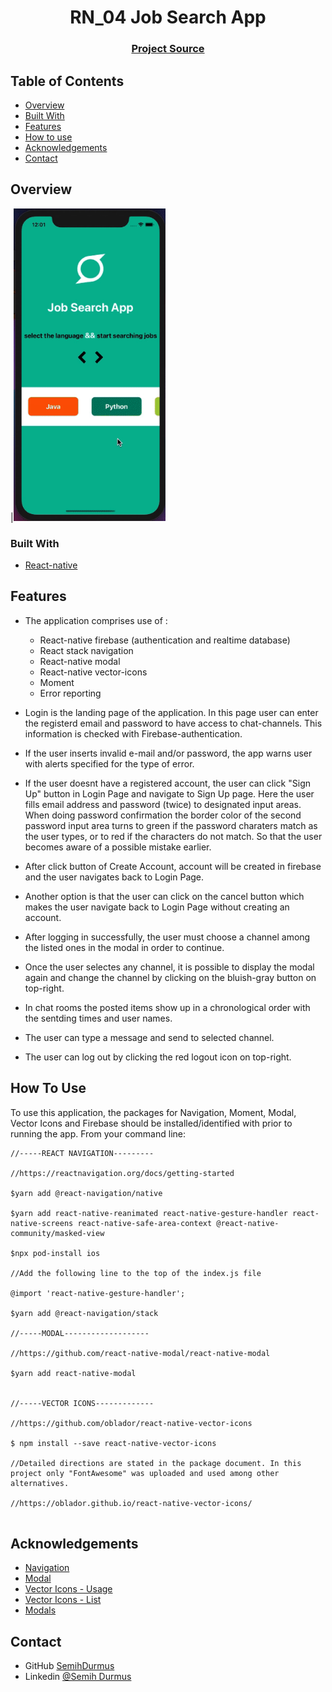 
<h1 align="center">RN_04 Job Search App</h1>


<div align="center">
  <h3>
    <a href="https://github.com/SemihDurmus/RN_04_Job_Search_App.git">
      Project Source
    </a>
 
  </h3>
</div>

<!-- TABLE OF CONTENTS -->

## Table of Contents

- [Overview](#overview)
- [Built With](#built-with)
- [Features](#features)
- [How to use](#how-to-use)
- [Acknowledgements](#acknowledgements)
- [Contact](#contact)

<!-- OVERVIEW -->

## Overview

|<img src="visuals/jobsearch.gif" height="500">

### Built With

<!-- This section should list any major frameworks that you built your project using. Here are a few examples.-->

- [React-native](https://reactnative.dev/)

## Features

- The application comprises use of :
  * React-native firebase (authentication and realtime database)
  * React stack navigation 
  * React-native modal
  * React-native vector-icons
  * Moment
  * Error reporting

- Login is the landing page of the application. In this page user can enter the registerd email and password to have access to chat-channels. This information is checked with Firebase-authentication. 
- If the user inserts invalid e-mail and/or password, the app warns user with alerts specified for the type of error.
- If the user doesnt have a registered account, the user can click "Sign Up" button in Login Page and navigate to Sign Up page. Here the user fills email address and password (twice) to designated input areas. When doing password confirmation the border color of the second password input area turns to green if the password charaters match as the user types, or to red if the characters do not match. So that the user becomes aware of a possible mistake earlier.
- After click button of Create Account, account will be created in firebase and the user navigates back to Login Page. 
- Another option is that the user can click on the cancel button which makes the user navigate back to Login Page without creating an account.
- After logging in successfully, the user must choose a channel among the listed ones in the modal in order to continue. 
- Once the user selectes any channel, it is possible to display the modal again and change the channel by clicking on the bluish-gray button on top-right.
- In chat rooms the posted items show up in a chronological order with the sentding times and user names.
- The user can type a message and send to selected channel.
- The user can log out by clicking the red logout icon on top-right.

## How To Use

To use this application, the packages for Navigation, Moment, Modal, Vector Icons and Firebase should be installed/identified with prior to running the app. From your command line:

```
//-----REACT NAVIGATION---------

//https://reactnavigation.org/docs/getting-started

$yarn add @react-navigation/native

$yarn add react-native-reanimated react-native-gesture-handler react-native-screens react-native-safe-area-context @react-native-community/masked-view

$npx pod-install ios

//Add the following line to the top of the index.js file

@import 'react-native-gesture-handler';

$yarn add @react-navigation/stack

//-----MODAL-------------------

//https://github.com/react-native-modal/react-native-modal

$yarn add react-native-modal


//-----VECTOR ICONS-------------

//https://github.com/oblador/react-native-vector-icons

$ npm install --save react-native-vector-icons

//Detailed directions are stated in the package document. In this project only "FontAwesome" was uploaded and used among other alternatives.

//https://oblador.github.io/react-native-vector-icons/


```

## Acknowledgements

<!-- This section should list any articles or add-ons/plugins that helps you to complete the project. This is optional but it will help you in the future. For exmpale -->

- [Navigation](https://reactnavigation.org/docs/getting-started)
- [Modal](https://github.com/react-native-modal/react-native-modal)
- [Vector Icons - Usage](https://github.com/oblador/react-native-vector-icons)
- [Vector Icons - List](https://oblador.github.io/react-native-vector-icons/)
- [Modals](https://github.com/react-native-modal/react-native-modal)


## Contact

- GitHub [SemihDurmus](https://github.com/SemihDurmus)
- Linkedin [@Semih Durmus](https://www.linkedin.com/in/semih-durmus-0548751b7/)
